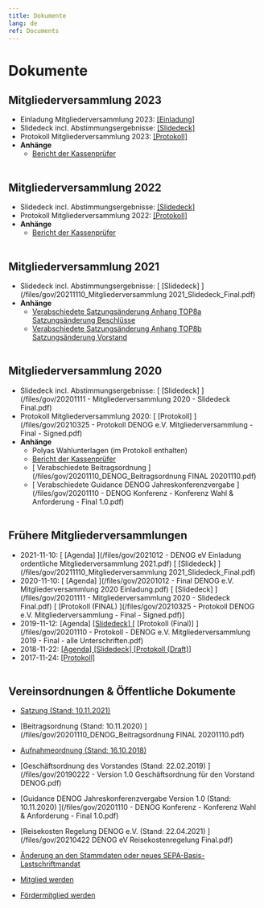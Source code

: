 ```yaml
---
title: Dokumente
lang: de
ref: Documents
---
```


# Dokumente

## Mitgliederversammlung 2023
- Einladung Mitgliederversammlung 2023: [ [Einladung] ](/files/gov/20231025_DENOGeV_Einladung_Mitgliederversammlung_2023.pdf)
- Slidedeck incl. Abstimmungsergebnisse: [ [Slidedeck] ](/files/gov/Mitgliederversammlung_2023-Slidedeck.pdf)
- Protokoll Mitgliederversammlung 2023: [ [Protokoll] ](/files/gov/20231123_Protokoll_Mitgliederversammlung_DENOG_e_V_2023_final.pdf) 
- <b>Anhänge</b>
  - [ Bericht der Kassenprüfer ](/files/gov/Kassenpruefung_DENOG_2022_signed.pdf)
<br><br>


## Mitgliederversammlung 2022
- Slidedeck incl. Abstimmungsergebnisse: [ [Slidedeck] ](/files/gov/20221116_DENOGev_Mitgliederversammlung_2022.pdf)
- Protokoll Mitgliederversammlung 2022: [ [Protokoll] ](/files/gov/20230110_Protokoll_Mitgliederversammlung_DENOG_e_V_2022_final.pdf) 
- <b>Anhänge</b>
  - [ Bericht der Kassenprüfer ](/files/gov/20221113_Anlage_2_Kassenpruefung_DENOG_2021.pdf)
<br><br>


## Mitgliederversammlung 2021
- Slidedeck incl. Abstimmungsergebnisse: [ [Slidedeck] ](/files/gov/20211110_Mitgliederversammlung 2021_Slidedeck_Final.pdf)
- <b>Anhänge</b>
  - [ Verabschiedete Satzungsänderung Anhang TOP8a Satzungsänderung Beschlüsse ](https://docs.google.com/document/d/1C8jYrVtGomAvtExQz_BhBSUPUuzi5kHPB3Oscxy8JZ8/edit?usp=sharing)
  - [ Verabschiedete Satzungsänderung Anhang TOP8b Satzungsänderung Vorstand ](https://docs.google.com/document/d/1_RSq8Ebe6ouqkY7IWiOkSMgN4THPnaVqIzU5FsMAYRY/edit?usp=sharing)
<br><br>


## Mitgliederversammlung 2020
- Slidedeck incl. Abstimmungsergebnisse: [ [Slidedeck] ](/files/gov/20201111 - Mitgliederversammlung 2020 - Slidedeck Final.pdf)
- Protokoll Mitgliederversammlung 2020: [ [Protokoll] ](/files/gov/20210325 - Protokoll DENOG e.V. Mitgliederversammlung - Final - Signed.pdf) 
- <b>Anhänge</b>
  -  Polyas Wahlunterlagen (im Protokoll enthalten)
  - [ Bericht der Kassenprüfer ](/files/gov/20201110_Kassenprüfung_DENOG_2019_signed.pdf)
  - [ Verabschiedete Beitragsordnung ](/files/gov/20201110_DENOG_Beitragsordnung FINAL 20201110.pdf)
  - [ Verabschiedete Guidance DENOG Jahreskonferenzvergabe ](/files/gov/20201110 - DENOG Konferenz - Konferenz Wahl & Anforderung - Final 1.0.pdf) 
<br><br>


## Frühere Mitgliederversammlungen
- 2021-11-10:  [ [Agenda] ](/files/gov/2021012 - DENOG eV Einladung ordentliche Mitgliederversammlung 2021.pdf) [ [Slidedeck] ](/files/gov/20211110_Mitgliederversammlung 2021_Slidedeck_Final.pdf) 
- 2020-11-10:  [ [Agenda] ](/files/gov/20201012 - Final DENOG e.V. Mitgliederversammlung 2020 Einladung.pdf) [ [Slidedeck] ](/files/gov/20201111 - Mitgliederversammlung 2020 - Slidedeck Final.pdf) [ [Protokoll (FINAL) ](/files/gov/20210325 - Protokoll DENOG e.V. Mitgliederversammlung - Final - Signed.pdf)] 
- 2019-11-12:   [Agenda]  [ [Slidedeck] ](/files/gov/20191112_Slidedeck_Mitgliederversammlung2019_Final.pdf) [ [Protokoll (Final)] ](/files/gov/20201110 - Protokoll - DENOG e.V. Mitgliederversammlung 2019 - Final - alle Unterschriften.pdf)
- 2018-11-22:  [ [Agenda] ](/files/gov/20181122_Agenda_Mitgliederversammlung2018_Final.pdf) [ [Slidedeck] ](/files/gov/20181122_Slidedeck_Mitgliederversammlung2018_Final.pdf) [ [Protokoll (Draft)] ](/files/gov/20190512_Protokoll_DENOG_MV_2018_Final.pdf)
- 2017-11-24:  [ [Protokoll] ](/files/gov/20171124_Gruendungsprotokoll.pdf)
<br><br>


## Vereinsordnungen & Öffentliche Dokumente
- [Satzung (Stand: 10.11.2021) ](/files/verein/20211011_DENOGev_Satzung_1-1_FINAL.pdf)
- [Beitragsordnung (Stand: 10.11.2020) ](/files/gov/20201110_DENOG_Beitragsordnung FINAL 20201110.pdf)
- [Aufnahmeordnung (Stand: 16.10.2018) ](/files/gov/20181015_Version1-0-Aufnahmeordnung-DENOG-e-V.pdf)<br>

- [Geschäftsordnung des Vorstandes (Stand: 22.02.2019) ](/files/gov/20190222 - Version 1.0 Geschäftsordnung für den Vorstand DENOG.pdf)
- [Guidance DENOG Jahreskonferenzvergabe Version 1.0 (Stand: 10.11.2020) ](/files/gov/20201110 - DENOG Konferenz - Konferenz Wahl & Anforderung - Final 1.0.pdf) 
- [Reisekosten Regelung DENOG e.V. (Stand: 22.04.2021) ](/files/gov/20210422 DENOG eV Reisekostenregelung Final.pdf)
- [Änderung an den Stammdaten oder neues SEPA-Basis-Lastschriftmandat ](/files/verein/Aenderungen_Mitglied_v04_20240108.pdf)

- [Mitglied werden ](/de/governance/become_member.html)
- [Fördermitglied werden ](/de/governance/become_sustaining_member.html)
